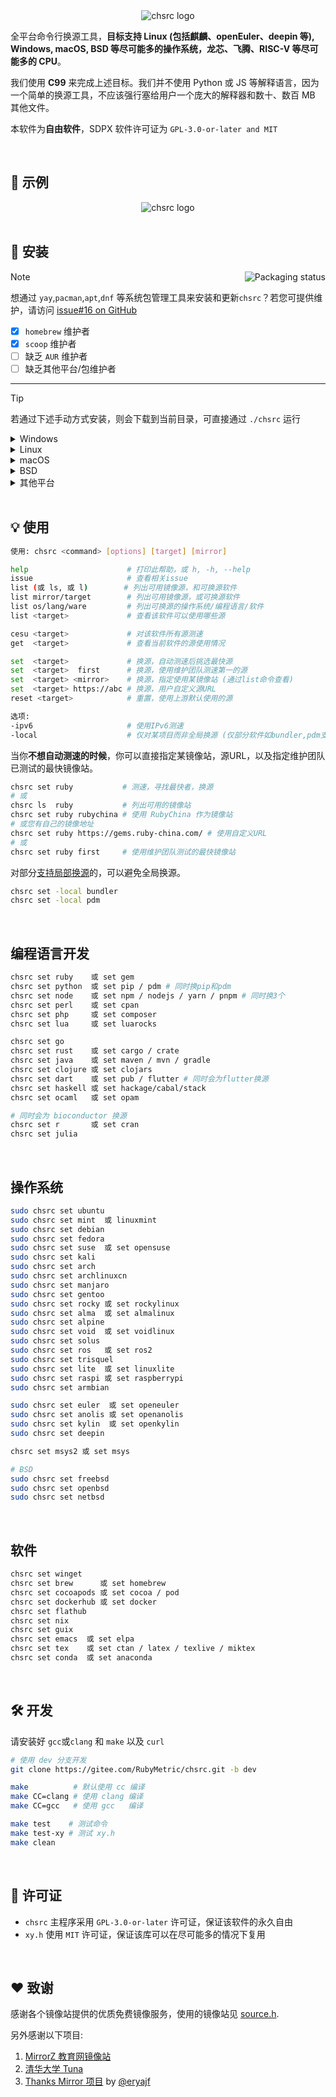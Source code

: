 <div align="center">
  <img alt="chsrc logo" src="image/chsrc.png"/>
</div>

全平台命令行换源工具，**目标支持 Linux (包括麒麟、openEuler、deepin 等), Windows, macOS, BSD 等尽可能多的操作系统，龙芯、飞腾、RISC-V 等尽可能多的 CPU**。

我们使用 **C99** 来完成上述目标。我们并不使用 Python 或 JS 等解释语言，因为一个简单的换源工具，不应该强行塞给用户一个庞大的解释器和数十、数百 MB 其他文件。

本软件为**自由软件**，SDPX 软件许可证为 `GPL-3.0-or-later and MIT`

<br>

## 📌 示例

<div align="center">
  <img alt="chsrc logo" src="image/example.png"/>
</div>

<br>

## 🚀 安装

<a href="https://repology.org/project/chsrc/versions">
    <img src="https://repology.org/badge/vertical-allrepos/chsrc.svg" alt="Packaging status" align="right">
</a>

> [!NOTE]
> 想通过 `yay`,`pacman`,`apt`,`dnf` 等系统包管理工具来安装和更新`chsrc`？若您可提供维护，请访问 [issue#16 on GitHub](https://github.com/RubyMetric/chsrc/issues/16)

- [x] `homebrew` 维护者
- [x] `scoop` 维护者
- [ ] 缺乏 `AUR` 维护者
- [ ] 缺乏其他平台/包维护者

---

> [!TIP]
> 若通过下述手动方式安装，则会下载到当前目录，可直接通过 `./chsrc` 运行

<details>
<summary>Windows</summary>

- 可通过 `scoop` 安装，感谢 [@Gn3po4g](https://github.com/Gn3po4g) 与 [@niheaven](https://github.com/niheaven)

```bash
$ scoop install chsrc
```

- 或手动下载二进制文件，这是最新版，往往比 `scoop` 提供的更新，适用于修复 Bug、添加新功能后及时使用，以及未安装 `scoop` 时

```bash
# x64
curl -L https://gitee.com/RubyMetric/chsrc/releases/download/pre/chsrc-x64-windows.exe -o chsrc.exe

# x86
curl -L https://gitee.com/RubyMetric/chsrc/releases/download/pre/chsrc-x86-windows.exe -o chsrc.exe
```
</details>

<details>
<summary>Linux</summary>

```bash
# x64
curl -L https://gitee.com/RubyMetric/chsrc/releases/download/pre/chsrc-x64-linux -o chsrc; chmod +x ./chsrc

# aarch64
curl -L https://gitee.com/RubyMetric/chsrc/releases/download/pre/chsrc-aarch64-linux -o chsrc; chmod +x ./chsrc

# riscv64
curl -L https://gitee.com/RubyMetric/chsrc/releases/download/pre/chsrc-riscv64-linux -o chsrc; chmod +x ./chsrc

# armv7
curl -L https://gitee.com/RubyMetric/chsrc/releases/download/pre/chsrc-armv7-linux -o chsrc; chmod +x ./chsrc
```
</details>

<details>
<summary>macOS</summary>

- 可通过 `homebrew` 安装，感谢 [@Aaron-212](https://github.com/Aaron-212) 与 [@chenrui333](https://github.com/chenrui333)

```bash
$ brew install chsrc
```

- 或手动下载二进制文件，这是最新版，往往比 `homebrew` 提供的更新，适用于修复 Bug、添加新功能后及时使用

```bash
# arm/aarch64
curl -L https://gitee.com/RubyMetric/chsrc/releases/download/pre/chsrc-aarch64-macos -o chsrc; chmod +x ./chsrc

# x64
curl -L https://gitee.com/RubyMetric/chsrc/releases/download/pre/chsrc-x64-macos -o chsrc; chmod +x ./chsrc
```
</details>

<details>
<summary>BSD</summary>

```bash
git clone https://gitee.com/RubyMetric/chsrc.git; cd chsrc
clang -Iinclude src/chsrc.c -o chsrc
```
</details>

<details>
<summary>其他平台</summary>

```bash
git clone https://gitee.com/RubyMetric/chsrc.git; cd chsrc; make
```
</details>

<br>

## 💡 使用

```bash
使用: chsrc <command> [options] [target] [mirror]

help                      # 打印此帮助，或 h, -h, --help
issue                     # 查看相关issue
list (或 ls, 或 l)        # 列出可用镜像源，和可换源软件
list mirror/target        # 列出可用镜像源，或可换源软件
list os/lang/ware         # 列出可换源的操作系统/编程语言/软件
list <target>             # 查看该软件可以使用哪些源

cesu <target>             # 对该软件所有源测速
get  <target>             # 查看当前软件的源使用情况

set  <target>             # 换源，自动测速后挑选最快源
set  <target>  first      # 换源，使用维护团队测速第一的源
set  <target> <mirror>    # 换源，指定使用某镜像站 (通过list命令查看)
set  <target> https://abc # 换源，用户自定义源URL
reset <target>            # 重置，使用上游默认使用的源

选项:
-ipv6                     # 使用IPv6测速
-local                    # 仅对某项目而非全局换源 (仅部分软件如bundler,pdm支持)
```

当你**不想自动测速的时候**，你可以直接指定某镜像站，源URL，以及指定维护团队已测试的最快镜像站。

```bash
chsrc set ruby           # 测速，寻找最快者，换源
# 或
chsrc ls  ruby           # 列出可用的镜像站
chsrc set ruby rubychina # 使用 RubyChina 作为镜像站
# 或您有自己的镜像地址
chsrc set ruby https://gems.ruby-china.com/ # 使用自定义URL
# 或
chsrc set ruby first     # 使用维护团队测试的最快镜像站
```

对部分[支持局部换源](https://gitee.com/RubyMetric/chsrc/issues/I9V5I0)的，可以避免全局换源。

```bash
chsrc set -local bundler
chsrc set -local pdm
```

<br>

## 编程语言开发

```bash
chsrc set ruby    或 set gem
chsrc set python  或 set pip / pdm # 同时换pip和pdm
chsrc set node    或 set npm / nodejs / yarn / pnpm # 同时换3个
chsrc set perl    或 set cpan
chsrc set php     或 set composer
chsrc set lua     或 set luarocks

chsrc set go
chsrc set rust    或 set cargo / crate
chsrc set java    或 set maven / mvn / gradle
chsrc set clojure 或 set clojars
chsrc set dart    或 set pub / flutter # 同时会为flutter换源
chsrc set haskell 或 set hackage/cabal/stack
chsrc set ocaml   或 set opam

# 同时会为 bioconductor 换源
chsrc set r       或 set cran
chsrc set julia
```

<br>

## 操作系统

```bash
sudo chsrc set ubuntu
sudo chsrc set mint  或 linuxmint
sudo chsrc set debian
sudo chsrc set fedora
sudo chsrc set suse  或 set opensuse
sudo chsrc set kali
sudo chsrc set arch
sudo chsrc set archlinuxcn
sudo chsrc set manjaro
sudo chsrc set gentoo
sudo chsrc set rocky 或 set rockylinux
sudo chsrc set alma  或 set almalinux
sudo chsrc set alpine
sudo chsrc set void  或 set voidlinux
sudo chsrc set solus
sudo chsrc set ros   或 set ros2
sudo chsrc set trisquel
sudo chsrc set lite  或 set linuxlite
sudo chsrc set raspi 或 set raspberrypi
sudo chsrc set armbian

sudo chsrc set euler  或 set openeuler
sudo chsrc set anolis 或 set openanolis
sudo chsrc set kylin  或 set openkylin
sudo chsrc set deepin

chsrc set msys2 或 set msys

# BSD
sudo chsrc set freebsd
sudo chsrc set openbsd
sudo chsrc set netbsd
```

<br>

## 软件

```bash
chsrc set winget
chsrc set brew      或 set homebrew
chsrc set cocoapods 或 set cocoa / pod
chsrc set dockerhub 或 set docker
chsrc set flathub
chsrc set nix
chsrc set guix
chsrc set emacs  或 set elpa
chsrc set tex    或 set ctan / latex / texlive / miktex
chsrc set conda  或 set anaconda
```

<br>

## 🛠️ 开发

请安装好 `gcc`或`clang` 和 `make` 以及 `curl`

```bash
# 使用 dev 分支开发
git clone https://gitee.com/RubyMetric/chsrc.git -b dev

make          # 默认使用 cc 编译
make CC=clang # 使用 clang 编译
make CC=gcc   # 使用 gcc   编译

make test    # 测试命令
make test-xy # 测试 xy.h
make clean
```

<br>

## 📝 许可证

- `chsrc` 主程序采用 `GPL-3.0-or-later` 许可证，保证该软件的永久自由
- `xy.h` 使用 `MIT` 许可证，保证该库可以在尽可能多的情况下复用

<br>

## ❤️ 致谢

感谢各个镜像站提供的优质免费镜像服务，使用的镜像站见 [source.h](./include/source.h).

另外感谢以下项目:

1. [MirrorZ 教育网镜像站](https://help.mirrors.cernet.edu.cn/)
2. [清华大学 Tuna](https://mirrors.tuna.tsinghua.edu.cn/)
3. [Thanks Mirror 项目](https://github.com/eryajf/Thanks-Mirror) by [@eryajf](https://github.com/eryajf)

<br>
